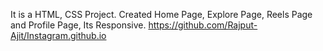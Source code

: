  It is a HTML, CSS Project.
 Created Home Page, Explore Page, Reels Page and Profile Page, Its Responsive.
 https://github.com/Rajput-Ajit/Instagram.github.io
